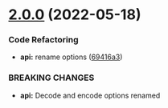 # [2.0.0](https://github.com/dqunbp/use-cookie-state/compare/v1.4.0...v2.0.0) (2022-05-18)


### Code Refactoring

* **api:** rename options ([69416a3](https://github.com/dqunbp/use-cookie-state/commit/69416a3b64f4154a726b8e24c90a179c4222101a))


### BREAKING CHANGES

* **api:** Decode and encode options renamed
